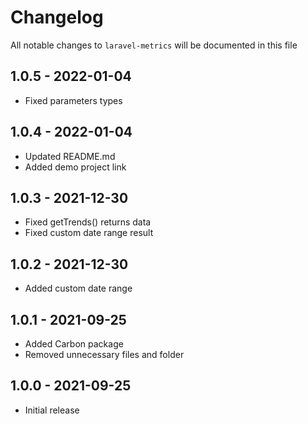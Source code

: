 # Changelog

All notable changes to `laravel-metrics` will be documented in this file

## 1.0.5 - 2022-01-04

- Fixed parameters types

## 1.0.4 - 2022-01-04

- Updated README.md
- Added demo project link

## 1.0.3 - 2021-12-30

- Fixed getTrends() returns data
- Fixed custom date range result

## 1.0.2 - 2021-12-30

- Added custom date range

## 1.0.1 - 2021-09-25

- Added Carbon package
- Removed unnecessary files and folder

## 1.0.0 - 2021-09-25

- Initial release
